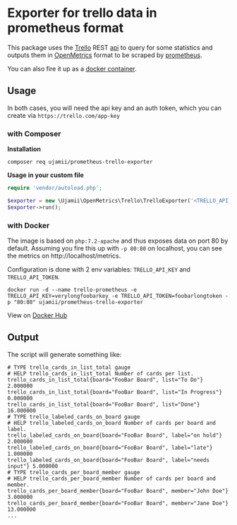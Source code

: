 # Exporter for trello data in prometheus format

This package uses the [Trello](https://trello.com/) REST [api](https://developers.trello.com/v1.0/reference) to query for some statistics and 
outputs them in [OpenMetrics](https://github.com/OpenObservability/OpenMetrics) format to be scraped by [prometheus](https://prometheus.io/).

You can also fire it up as a [docker container](#with-docker).

## Usage

In both cases, you will need the api key and an auth token, which you can create via
`https://trello.com/app-key`

### with Composer

**Installation**

```shell
composer req ujamii/prometheus-trello-exporter
```

**Usage in your custom file**

```php
require 'vendor/autoload.php';

$exporter = new \Ujamii\OpenMetrics\Trello\TrelloExporter('<TRELLO_API_KEY>', '<TRELLO_API_TOKEN>');
$exporter->run();
```

### with Docker

The image is based on `php:7.2-apache` and thus exposes data on port 80 by default. Assuming you fire this up with `-p 80:80` on localhost,
you can see the metrics on http://localhost/metrics.

Configuration is done with 2 env variables: `TRELLO_API_KEY` and `TRELLO_API_TOKEN`.

```shell
docker run -d --name trello-prometheus -e TRELLO_API_KEY=verylongfoobarkey -e TRELLO_API_TOKEN=foobarlongtoken -p "80:80" ujamii/prometheus-trello-exporter
```

View on [Docker Hub](https://hub.docker.com/r/ujamii/prometheus-trello-exporter)

## Output

The script will generate something like:

```
# TYPE trello_cards_in_list_total gauge
# HELP trello_cards_in_list_total Number of cards per list.
trello_cards_in_list_total{board="FooBar Board", list="To Do"} 2.000000
trello_cards_in_list_total{board="FooBar Board", list="In Progress"} 0.000000
trello_cards_in_list_total{board="FooBar Board", list="Done"} 16.000000
# TYPE trello_labeled_cards_on_board gauge
# HELP trello_labeled_cards_on_board Number of cards per board and label.
trello_labeled_cards_on_board{board="FooBar Board", label="on hold"} 2.000000
trello_labeled_cards_on_board{board="FooBar Board", label="late"} 1.000000
trello_labeled_cards_on_board{board="FooBar Board", label="needs input"} 5.000000
# TYPE trello_cards_per_board_member gauge
# HELP trello_cards_per_board_member Number of cards per board and member.
trello_cards_per_board_member{board="FooBar Board", member="John Doe"} 3.000000
trello_cards_per_board_member{board="FooBar Board", member="Jane Doe"} 13.000000
...
```